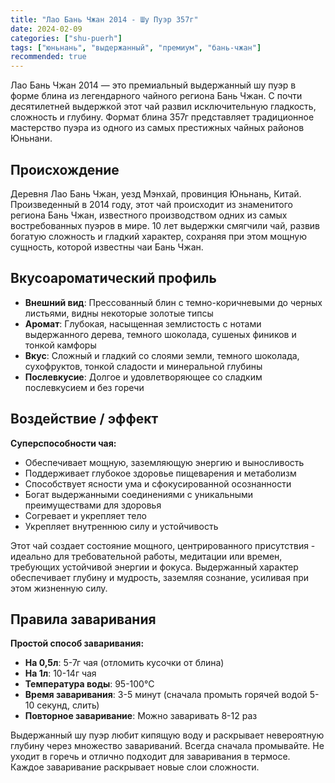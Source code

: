 ```yaml
---
title: "Лао Бань Чжан 2014 - Шу Пуэр 357г"
date: 2024-02-09
categories: ["shu-puerh"]
tags: ["юньнань", "выдержанный", "премиум", "бань-чжан"]
recommended: true
---
```


Лао Бань Чжан 2014 — это премиальный выдержанный шу пуэр в форме блина из легендарного чайного региона Бань Чжан. С почти десятилетней выдержкой этот чай развил исключительную гладкость, сложность и глубину. Формат блина 357г представляет традиционное мастерство пуэра из одного из самых престижных чайных районов Юньнани.

## Происхождение

Деревня Лао Бань Чжан, уезд Мэнхай, провинция Юньнань, Китай. Произведенный в 2014 году, этот чай происходит из знаменитого региона Бань Чжан, известного производством одних из самых востребованных пуэров в мире. 10 лет выдержки смягчили чай, развив богатую сложность и гладкий характер, сохраняя при этом мощную сущность, которой известны чаи Бань Чжан.

## Вкусоароматический профиль

- **Внешний вид**: Прессованный блин с темно-коричневыми до черных листьями, видны некоторые золотые типсы
- **Аромат**: Глубокая, насыщенная землистость с нотами выдержанного дерева, темного шоколада, сушеных фиников и тонкой камфоры
- **Вкус**: Сложный и гладкий со слоями земли, темного шоколада, сухофруктов, тонкой сладости и минеральной глубины
- **Послевкусие**: Долгое и удовлетворяющее со сладким послевкусием и без горечи

## Воздействие / эффект

**Суперспособности чая:**
- Обеспечивает мощную, заземляющую энергию и выносливость
- Поддерживает глубокое здоровье пищеварения и метаболизм
- Способствует ясности ума и сфокусированной осознанности
- Богат выдержанными соединениями с уникальными преимуществами для здоровья
- Согревает и укрепляет тело
- Укрепляет внутреннюю силу и устойчивость

Этот чай создает состояние мощного, центрированного присутствия - идеально для требовательной работы, медитации или времен, требующих устойчивой энергии и фокуса. Выдержанный характер обеспечивает глубину и мудрость, заземляя сознание, усиливая при этом жизненную силу.

## Правила заваривания

**Простой способ заваривания:**
- **На 0,5л**: 5-7г чая (отломить кусочки от блина)
- **На 1л**: 10-14г чая
- **Температура воды**: 95-100°C
- **Время заваривания**: 3-5 минут (сначала промыть горячей водой 5-10 секунд, слить)
- **Повторное заваривание**: Можно заваривать 8-12 раз

Выдержанный шу пуэр любит кипящую воду и раскрывает невероятную глубину через множество завариваний. Всегда сначала промывайте. Не уходит в горечь и отлично подходит для заваривания в термосе. Каждое заваривание раскрывает новые слои сложности.
